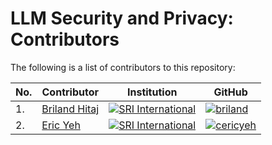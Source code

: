 # LLM Security and Privacy: Contributors

The following is a list of contributors to this repository:

| No. | Contributor    | Institution | GitHub |
| --- | -------------- | ----------- | ------ |
| 1.  | [Briland Hitaj](https://sites.google.com/view/brilandhitaj)  | [![SRI International](https://img.shields.io/badge/SRI-International-blue?style=flat-square&labelColor=blue)](https://www.sri.com/) | [![briland](https://img.shields.io/badge/briland-gray?logo=github&logoColor=white&labelColor=black&link=https%3A%2F%2Fgithub.com%2Fbriland)](https://github.com/briland) |
| 2.  | [Eric Yeh](https://www.sri.com/bios/eric-yeh/)       | [![SRI International](https://img.shields.io/badge/SRI-International-blue?style=flat-square&labelColor=blue)](https://www.sri.com/) | [![cericyeh](https://img.shields.io/badge/cericyeh-gray?logo=github&logoColor=white&labelColor=black&link=https%3A%2F%2Fgithub.com%2Fcericyeh)](https://github.com/cericyeh) |